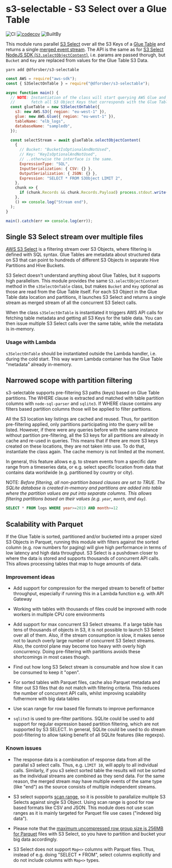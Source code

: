 # s3-selectable - S3 Select over a Glue Table

![CI](https://github.com/dforsber/s3-selectable/workflows/CI/badge.svg?branch=master)
[![codecov](https://codecov.io/gh/dforsber/s3-selectable/branch/master/graph/badge.svg)](https://codecov.io/gh/dforsber/s3-selectable)
![BuiltBy](https://img.shields.io/badge/TypeScript-Lovers-black.svg "img.shields.io")

This module runs parallel [S3 Select](https://aws.amazon.com/blogs/developer/introducing-support-for-amazon-s3-select-in-the-aws-sdk-for-javascript/) over all the S3 Keys of a [Glue Table](https://docs.aws.amazon.com/glue/latest/dg/tables-described.html) and returns a single [merged event stream](https://github.com/grncdr/merge-stream). The API is the same as for [S3 Select NodeJS SDK (`S3.selectObjectContent`)](https://docs.aws.amazon.com/AWSJavaScriptSDK/latest/AWS/S3.html#selectObjectContent-property), i.e. params are passed thorugh, but `Bucket` and `Key` are replaced from values for the Glue Table S3 Data.

```shell
yarn add @dforsber/s3-selectable
```

```javascript
const AWS = require("aws-sdk");
const { S3SelectOnTable } = require("@dforsber/s3-selectable");

async function main() {
  // NOTE: Instantiation of the class will start querying AWS Glue and S3 to
  //       fetch all S3 Object Keys that corresponds with the Glue Table data.
  const glueTable = new S3SelectOnTable({
    s3: new AWS.S3({ region: "eu-west-1" }),
    glue: new AWS.Glue({ region: "eu-west-1" }),
    tableName: "elb_logs",
    databaseName: "sampledb",
  });

  const selectStream = await glueTable.selectObjectContent(
    {
      // Bucket: "BucketIsOptionalAndNotUsed",
      // Key: "KeyIsOptionalAndNotUsed",
      // ..otherwise the interface is the same.
      ExpressionType: "SQL",
      InputSerialization: { CSV: {} },
      OutputSerialization: { JSON: {} },
      Expression: "SELECT * FROM S3Object LIMIT 2",
    },
    chunk => {
      if (chunk.Records && chunk.Records.Payload) process.stdout.write(Buffer.from(chunk.Records.Payload).toString());
    },
    () => console.log("Stream end"),
  );
}

main().catch(err => console.log(err));
```

## Single S3 Select stream over multiple files

[AWS S3 Select](https://docs.aws.amazon.com/AmazonS3/latest/API/API_SelectObjectContent.html) is a filtering stream over S3 Objects, where filtering is defined with SQL syntax. Glue Tables are metadata about structured data on S3 that can point to hundreds of different S3 Objects in separate Hive Partitions and Hive Buckets.

S3 Select doesn't understand anything about Glue Tables, but it supports high parallelism. This module provides the same `S3.selectObjectContent` method in the `s3SelectOnTable` class, but makes `Bucket` and `Key` optional as those are read from the Glue Table itself. For each S3 Object in the Glue Table data location and partitions, it launches S3 Select and returns a single stream as merged stream of all the concurrent S3 Select calls.

When the class `s3SelectOnTable` is instantiated it triggers AWS API calls for fetching table metadata and getting all S3 Keys for the table data. You can then issue multiple S3 Select calls over the same table, while the metadata is in-memory.

### Usage with Lambda

`s3SelectOnTable` should be instantiated outside the Lambda handler, i.e. during the cold start. This way warm Lambda container has the Glue Table "metadata" already in-memory.

## Narrowed scope with partition filtering

s3-selectable supports pre-filtering S3 paths (keys) based on Glue Table partitions. The WHERE clause is extracted and matched with table partition columns with `node-sql-parser` and `sqlite3`. If WHERE clause contains any filters based partition columns those will be applied to filter parttions.

All the S3 location key listings are cached and reused. Thus, for partition pre-filtering applied, only partitions participating into the query will be listed. However, if there were any queries before with the same instance without partition pre-filtering, all the S3 keys for all partitions are already in cache and re-used in queries. This means that if there are more S3 keys created on these locations, they are not taken into use. To do that, instantiate the class again. The cache memory is not limited at the moment.

In general, this feature allows e.g. to stream events from a specific date range from a timeseries data, or e.g. select specific location from data that contains data worldwide (e.g. partitioned by country or city).

NOTE: _Before filtering, all non-partition based clauses are set to TRUE. The SQLite database is created in-memory and partitions are added into table where the partition values are put into separate columns. This allows filtering partitions based on their values (e.g. `year`, `month`, and `day`)._

```sql
SELECT * FROM logs WHERE year>=2019 AND month>=12
```

## Scalability with Parquet

If the Glue Table is sorted, partitioned and/or bucketed into a proper sized S3 Objects in Parquet, running this module with filters against the sorted column (e.g. row numbers for paging) will give high performance in terms of low latency and high data throughput. S3 Select is a pushdown closer to where the data is stored and supports thousands of concurrent API calls. This allows processing tables that map to huge amounts of data.

### Improvement ideas

- Add support for compression for the merged stream to benefit of better throughput, especially if running this in a Lambda function e.g. with API Gateway

- Working with tables with thousands of files could be improved with node workers in multiple CPU core environments

- Add support for max concurrent S3 Select streams. If a large table has tens of thousands of objects in S3, it is not possible to launch S3 Select over all of them. Also, if the stream consumption is slow, it makes sense not to launch overly large number of concurrent S3 Select streams. Also, the control plane may become too heavy with overly high concurrency. Doing pre-filtering with partitions avoids these shortcomings in most cases though.

- Find out how long S3 Select stream is consumable and how slow it can be consumed to keep it "open".

- For sorted tables with Parquet files, cache also Parquet metadata and filter out S3 files that do not match with filtering criteria. This reduces the number of concurrent API calls, whilst improving scalability futhermore with big data tables

- Use scan range for row based file formats to improve performance

- `sqlite3` is used to pre-filter partitions. SQLite could be used to add support for regular expression based partition filtering, which are not supported by S3 SELECT. In general, SQLite could be used to do stream post-filtering to allow taking benefit of all SQLite features (like regexps).

### Known issues

- The response data is a combination of response data from all the parallal s3 select calls. Thus, e.g. `LIMIT 10`, will apply to all individual calls. Similarly, if you s3 select sorted table the results will not be sorted as the individual streams are combined as they send data. For the same reason, the merged stream may have multiple events of the same type (like "end") as the source consists of multiple independent streams.

- S3 select supports [scan range](https://docs.aws.amazon.com/AmazonS3/latest/API/API_SelectObjectContent.html#AmazonS3-SelectObjectContent-request-ScanRange), so it is possible to parallalize multiple S3 Selects against single S3 Object. Using scan range is good for row based formats like CSV and JSON. This module does not use scan ranges as it is mainly targeted for Parquet file use cases ("indexed big data").

- Please note that the [maximum uncompressed row group size is 256MB for Parquet](https://docs.aws.amazon.com/AmazonS3/latest/dev/selecting-content-from-objects.html) files with S3 Select, so you have to partition and bucket your big data accordingly.

- S3 Select does not support `Map<>` columns with Parquet files. Thus, instead of e.g. doing "SELECT \* FROM", select columns explicitly and do not include columns with `Map<>` types.
